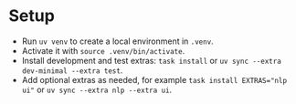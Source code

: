 # Setup

- Run `uv venv` to create a local environment in `.venv`.
- Activate it with `source .venv/bin/activate`.
- Install development and test extras: `task install` or
  `uv sync --extra dev-minimal --extra test`.
- Add optional extras as needed, for example `task install EXTRAS="nlp ui"` or
  `uv sync --extra nlp --extra ui`.
